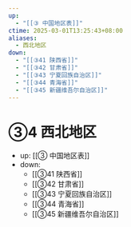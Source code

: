 ```yaml
---
up:
  - "[[③ 中国地区表]]"
ctime: 2025-03-01T13:25:43+08:00
aliases:
  - 西北地区
down:
  - "[[③41 陕西省]]"
  - "[[③42 甘肃省]]"
  - "[[③43 宁夏回族自治区]]"
  - "[[③44 青海省]]"
  - "[[③45 新疆维吾尔自治区]]"
---
```


# ③4 西北地区

- up: [[③ 中国地区表]]
- down:	
	- [[③41 陕西省]]
	- [[③42 甘肃省]]
	- [[③43 宁夏回族自治区]]
	- [[③44 青海省]]
	- [[③45 新疆维吾尔自治区]]
	
